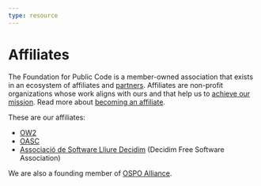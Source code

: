 ```yaml
---
type: resource
---
```


# Affiliates

The Foundation for Public Code is a member-owned association that exists in an ecosystem of affiliates and [partners](partnerships.md).
Affiliates are non-profit organizations whose work aligns with ours and that help us to [achieve our mission](https://about.publiccode.net/organization/mission.html).
Read more about [becoming an affiliate](../activities/creating-affiliations/index.md).

These are our affiliates:

* [OW2](https://www.ow2.org/)
* [OASC](https://oascities.org/)
* [Associació de Software Lliure Decidim](https://decidim.org) (Decidim Free Software Association)

We are also a founding member of [OSPO Alliance](https://ospo.zone/).
